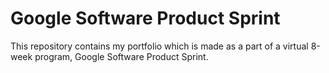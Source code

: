 # Google Software Product Sprint

This repository contains my portfolio which is made as a part of a virtual 8-week program, Google Software Product Sprint. 
